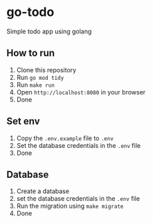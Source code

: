 # go-todo
Simple todo app using golang

## How to run
1. Clone this repository
2. Run `go mod tidy`
3. Run `make run`
4. Open `http://localhost:8080` in your browser
5. Done

## Set env 
1. Copy the `.env.example` file to `.env`
2. Set the database credentials in the `.env` file
3. Done

## Database
1. Create a database
2. set the database credentials in the `.env` file
3. Run the migration using `make migrate`
4. Done